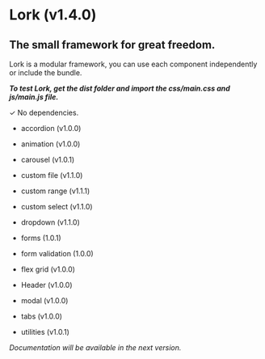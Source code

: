 # Lork (v1.4.0)

## The small framework for great freedom.

Lork is a modular framework, you can use each component independently or include the bundle.

**_To test Lork, get the dist folder and import the css/main.css and js/main.js file._**

✓ No dependencies.

- accordion (v1.0.0)

- animation (v1.0.0)

- carousel (v1.0.1)

- custom file (v1.1.0)

- custom range (v1.1.1)

- custom select (v1.1.0)

- dropdown (v1.1.0)

- forms (1.0.1)

- form validation (1.0.0)

- flex grid (v1.0.0)

- Header (v1.0.0)

- modal (v1.0.0)

- tabs (v1.0.0)

- utilities (v1.0.1)

_Documentation will be available in the next version._
